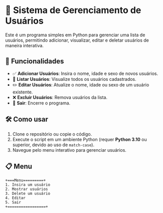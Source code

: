# 👥 Sistema de Gerenciamento de Usuários

Este é um programa simples em Python para gerenciar uma lista de usuários, permitindo adicionar, visualizar, editar e deletar usuários de maneira interativa.

## 🚀 Funcionalidades

- ✅ **Adicionar Usuários**: Insira o nome, idade e sexo de novos usuários.
- 👀 **Listar Usuários**: Visualize todos os usuários cadastrados.
- ✏️ **Editar Usuários**: Atualize o nome, idade ou sexo de um usuário existente.
- ❌ **Excluir Usuários**: Remova usuários da lista.
- 🚪 **Sair**: Encerre o programa.

## 🛠️ Como usar

1. Clone o repositório ou copie o código.
2. Execute o script em um ambiente Python (requer **Python 3.10** ou superior, devido ao uso de `match-case`).
3. Navegue pelo menu interativo para gerenciar usuários.

## 📋 Menu

```plaintext
+===Menu=========+
1. Insira um usuário
2. Mostrar usuários
3. Delete um usuário
4. Editar
5. Sair
+=================+
